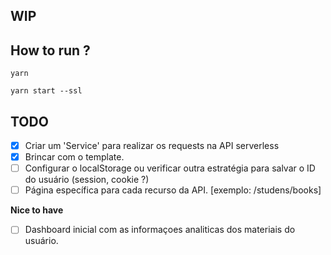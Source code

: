 ## WIP

## How to run ?

```
yarn

yarn start --ssl
```

## TODO

- [x] Criar um 'Service' para realizar os requests na API serverless
- [x] Brincar com o template.
- [ ] Configurar o localStorage ou verificar outra estratégia para salvar o ID do usuário (session, cookie ?)
- [ ] Página específica para cada recurso da API. [exemplo: /studens/books]

**Nice to have**
- [ ] Dashboard inicial com as informaçoes analiticas dos materiais do usuário.
